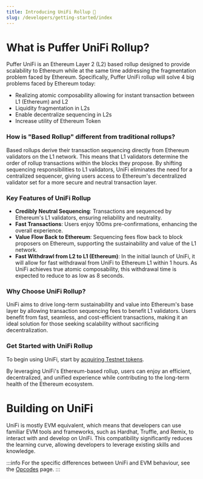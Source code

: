 ```yaml
---
title: Introducing UniFi Rollup 🐡
slug: /developers/getting-started/index
---
```


# What is Puffer UniFi Rollup?

Puffer UniFi is an Ethereum Layer 2 (L2) based rollup designed to provide scalability to Ethereum while at the same time addressing the fragmentation problem faced by Ethereum. 
Specifically, Puffer UniFi rollup will solve 4 big problems faced by Ethereum today:
- Realizing atomic composability allowing for instant transaction between L1 (Ethereum) and L2
- Liquidity fragmentation in L2s
- Enable decentralize sequencing in L2s
- Increase utility of Ethereum Token

### How is "Based Rollup" different from traditional rollups?

Based rollups derive their transaction sequencing directly from Ethereum validators on the L1 network. 
This means that L1 validators determine the order of rollup transactions within the blocks they propose.
By shifting sequencing responsibilities to L1 validators, UniFi eliminates the need for a centralized sequencer,
giving users access to Ethereum's decentralized validator set for a more secure and neutral transaction layer.

### Key Features of UniFi Rollup

- **Credibly Neutral Sequencing**: Transactions are sequenced by Ethereum's L1 validators, ensuring reliability and neutrality.
- **Fast Transactions**: Users enjoy 100ms pre-confirmations, enhancing the overall experience.
- **Value Flow Back to Ethereum**: Sequencing fees flow back to block proposers on Ethereum, supporting the sustainability and value of the L1 network.
- **Fast Withdrawl from L2 to L1 (Ethereum)**: In the initial launch of UniFi, it will allow for fast withdrawal from UniFi to Ethereum L1 within 1 hours. As UniFi achieves true atomic composability, this withdrawal time is expected to reduce to as low as 8 seconds.
  
### Why Choose UniFi Rollup?

UniFi aims to drive long-term sustainability and value into Ethereum's base layer by allowing transaction
sequencing fees to benefit L1 validators. Users benefit from fast, seamless, and cost-efficient transactions,
making it an ideal solution for those seeking scalability without sacrificing decentralization.

### Get Started with UniFi Rollup

To begin using UniFi, start by [acquiring Testnet tokens](/acquire-testnet-tokens).

By leveraging UniFi's Ethereum-based rollup, users can enjoy an efficient, decentralized, and unified experience while contributing to the long-term health of the Ethereum ecosystem.

# Building on UniFi
UniFi is mostly EVM equivalent, which means that developers can use familiar EVM tools and frameworks,
such as Hardhat, Truffle, and Remix, to interact with and develop on UniFi.
This compatibility significantly reduces the learning curve, allowing developers to leverage existing skills and knowledge.

:::info
For the specific differences between UniFi and EVM behaviour, see the [Opcodes](../reference/opcodes.md) page.
:::
